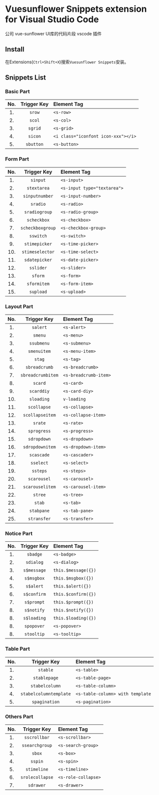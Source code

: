 # Vuesunflower Snippets extension for Visual Studio Code

公司 vue-sunflower UI库的代码片段 vscode 插件

## Install
在Extensions(`Ctrl+Shift+X`)搜索`Vuesunflower Snippets`安装。

## Snippets List
### Basic Part
|No.|Trigger Key|Element Tag|
|:------:|:--------------:|:--------|
|1. | `srow` | `<s-row>` |
|2. | `scol` | `<s-col>` |
|3. | `sgrid` | `<s-grid>` |
|4. | `sicon` | `<i class="iconfont icon-xxx"></i>` |
|5. | `sbutton` | `<s-button>` |

### Form Part
|No. |  Trigger Key | Element Tag|
|:------:|:--------------:|:--------|
|1. | `sinput` | `<s-input>` |
|2. | `stextarea` | `<s-input type="textarea">` |
|3. | `sinputnumber` | `<s-input-number>` |
|4. | `sradio` | `<s-radio>` |
|5. | `sradiogroup` | `<s-radio-group>` |
|6. | `scheckbox` | `<s-checkbox>` |
|7. | `scheckboxgroup` | `<s-checkbox-group>` |
|8. | `sswitch` | `<s-switch>` |
|9. | `stimepicker` | `<s-time-picker>` |
|10. | `stimeselector` | `<s-time-select>` |
|11. | `sdatepicker` | `<s-date-picker>` |
|12. | `sslider` | `<s-slider>` |
|13. | `sform` | `<s-form>` |
|14. | `sformitem` | `<s-form-item>` |
|15. | `supload` | `<s-upload>` |

### Layout Part
|No. |  Trigger Key | Element Tag|
|:------:|:--------------:|:--------|
|1. | `salert` | `<s-alert>` |
|2. | `smenu` | `<s-menu>` |
|3. | `ssubmenu` | `<s-submenu>` |
|4. | `smenuitem` | `<s-menu-item>` |
|5. | `stag` | `<s-tag>` |
|6. | `sbreadcrumb` | `<s-breadcrumb>` |
|7. | `sbreadcrumbitem` | `<s-breadcrumb-item>` |
|8. | `scard` | `<s-card>` |
|9. | `scarddiy` | `<s-card-diy>` |
|10. | `sloading` | `v-loading` |
|11. | `scollapse` | `<s-collapse>` |
|12. | `scollapseitem` | `<s-collapse-item>` |
|13. | `srate` | `<s-rate>` |
|14. | `sprogress` | `<s-progress>` |
|15. | `sdropdown` | `<s-dropdown>` |
|16. | `sdropdownitem` | `<s-dropdown-item>` |
|17. | `scascade` | `<s-cascader>` |
|18. | `sselect` | `<s-select>` |
|19. | `ssteps` | `<s-steps>` |
|20. | `scarousel` | `<s-carousel>` |
|21. | `scarouselitem` | `<s-carousel-item>` |
|22. | `stree` | `<s-tree>` |
|23. | `stab` | `<s-tab>` |
|24. | `stabpane` | `<s-tab-pane>` |
|25. | `stransfer` | `<s-transfer>` |

### Notice Part
|No. |  Trigger Key | Element Tag|
|:------:|:--------------:|:--------|
|1. | `sbadge` | `<s-badge>` |
|2. | `sdialog` | 	`<s-dialog>` |
|3. | `s$message` | 	`this.$message({})` |
|4. | `s$msgbox` | 	`this.$msgbox({})` |
|5. | `s$alert` | 	`this.$alert({})` |
|6. | `s$confirm` | 	`this.$confirm({})` |
|7. | `s$prompt` | 	`this.$prompt({})` |
|8. | `s$notify` | 	`this.$notify({})` |
|8. | `s$loading` | 	`this.$loading({})` |
|8. | `spopover` | 	`<s-popover>` |
|8. | `stooltip` | 	`<s-tooltip>` |

### Table Part
|No. |  Trigger Key | Element Tag|
|:------:|:--------------:|:--------|
|1. | `stable` | `<s-table>` |
|2. | `stablepage` | `<s-table-page>` |
|3. | `stabelcolumn` | `<s-table-column>` |
|4. | `stabelcolumntemplate` | `<s-table-column> with template` |
|5. | `spagination` | `<s-pagination>` |

### Others Part
|No. |  Trigger Key | Element Tag|
|:------:|:--------------:|:--------|
|1. | `sscrollbar` | `<s-scrollbar>` |
|2. | `ssearchgroup` | `<s-search-group>` |
|3. | `sbox` | `<s-box>` |
|4. | `sspin` | `<s-spin>` |
|5. | `stimeline` | `<s-timeline>` |
|6. | `srolecollapse` | `<s-role-collapse>` |
|7. | `sdrawer` | `<s-drawer>` |